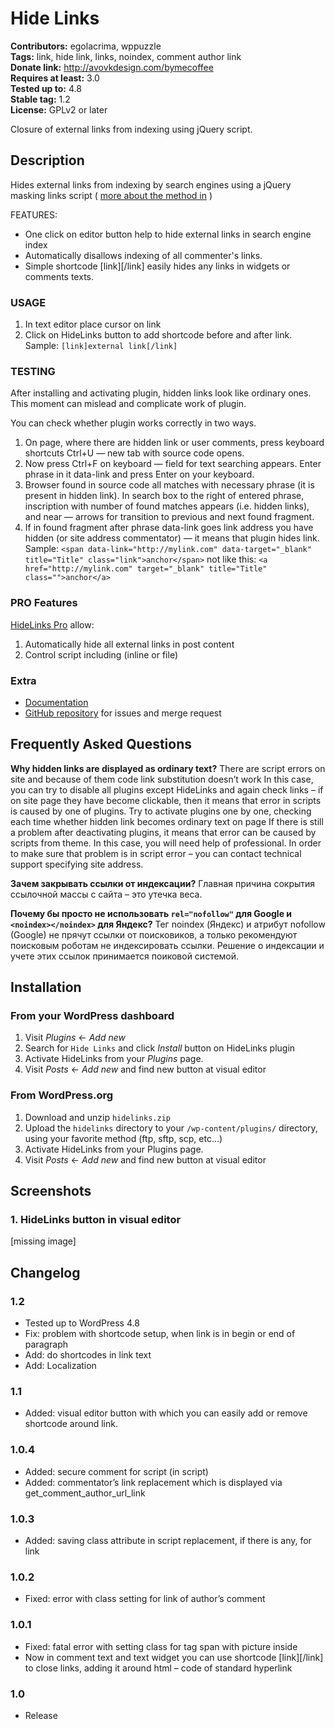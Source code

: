 # Hide Links 
**Contributors:** egolacrima, wppuzzle  
**Tags:** link, hide link, links, noindex, comment author link  
**Donate link:** http://avovkdesign.com/bymecoffee  
**Requires at least:** 3.0  
**Tested up to:** 4.8  
**Stable tag:** 1.2  
**License:** GPLv2 or later   

Closure of external links from indexing using jQuery script.


## Description 

Hides external links from indexing by search engines using a jQuery masking links script ( [more about the method in](http://avovkdesign.com/kak-spryatat-ssylku-ot-indeksacii.html) )

FEATURES:
* One click on editor button help to hide external links in search engine index
* Automatically disallows indexing of all commenter's links.
* Simple shortcode [link][/link] easily hides any links in widgets or comments texts.



### USAGE 

1. In text editor place cursor on link
1. Click on HideLinks button to add shortcode before and after link. Sample: `[link]external link[/link]`



### TESTING 

After installing and activating plugin, hidden links look like ordinary ones. This moment can mislead and complicate work of plugin.

You can check whether plugin works correctly in two ways.

1. On page, where there are hidden link or user comments, press keyboard shortcuts Ctrl+U — new tab with source code opens.
1. Now press Ctrl+F on keyboard — field for text searching appears. Enter phrase in it data-link and press Enter on your keyboard.
1. Browser found in source code all matches with necessary phrase (it is present in hidden link). In search box to the right of entered phrase, inscription with number of found matches appears (i.e. hidden links), and near — arrows for transition to previous and next found fragment.
1. If in found fragment after phrase data-link goes link address you have hidden (or site address commentator) — it means that plugin hides link. Sample:
`<span data-link="http://mylink.com" data-target="_blank" title="Title" class="link">anchor</span>`
not like this:
`<a href="http://mylink.com" target="_blank" title="Title" class="">anchor</a>`



### PRO Features 

[HideLinks Pro](https://wp-puzzle.com/hide-links/) allow:

1. Automatically hide all external links in post content
2. Control script including (inline or file)


### Extra 

* [Documentation](https://wp-puzzle.com/docs/ru/hide-links)
* [GitHub repository](https://github.com/wppuzzle/hidelinks) for issues and merge request


## Frequently Asked Questions 

**Why hidden links are displayed as ordinary text?**
There are script errors on site and because of them code link substitution doesn’t work
In this case, you can try to disable all plugins except HideLinks and again check links – if on site page they have become clickable, then it means that error in scripts is caused by one of plugins. Try to activate plugins one by one, checking each time whether hidden link becomes ordinary text on page
If there is still a problem after deactivating plugins, it means that error can be caused by scripts from theme. In this case, you will need help of professional. In order to make sure that problem is in script error – you can contact technical support specifying site address.

**Зачем закрывать ссылки от индексации?**
Главная причина сокрытия ссылочной массы с сайта – это утечка веса.

**Почему бы просто не использовать `rel="nofollow"` для Google и `<noindex></noindex>` для Яндекс?**
Тег noindex (Яндекс) и атрибут nofollow (Google) не прячут ссылки от поисковиков, а только рекомендуют поисковым роботам не индексировать ссылки. Решение о индексации и учете этих ссылок принимается поиковой системой.


## Installation 


### From your WordPress dashboard 

1. Visit *Plugins* &larr; *Add new*
1. Search for `Hide Links` and click *Install* button on HideLinks plugin
1. Activate HideLinks from your *Plugins* page.
1. Visit *Posts* &larr; *Add new* and find new button at visual editor



### From WordPress.org 

1. Download and unzip `hidelinks.zip`
1. Upload the `hidelinks` directory to your `/wp-content/plugins/` directory, using your favorite method (ftp, sftp, scp, etc…)
1. Activate HideLinks from your Plugins page.
1. Visit *Posts* &larr; *Add new* and find new button at visual editor


## Screenshots 

### 1. HideLinks button in visual editor
[missing image]



## Changelog 


### 1.2 
* Tested up to WordPress 4.8
* Fix: problem with shortcode setup, when link is in begin or end of paragraph
* Add: do shortcodes in link text
* Add: Localization


### 1.1 
* Added: visual editor button with which you can easily add or remove shortcode around link.


### 1.0.4 
* Added: secure comment for script (in script)
* Added: commentator’s link replacement  which is displayed via get_comment_author_url_link


### 1.0.3 
* Added: saving class attribute in script replacement, if there is any, for link


### 1.0.2 
* Fixed: error with class setting for link of author’s comment


### 1.0.1 
* Fixed: fatal error with setting class for tag span with picture inside
* Now in comment text and text widget you can use shortcode [link][/link] to close links, adding it around html – code of standard hyperlink


### 1.0 
* Release

